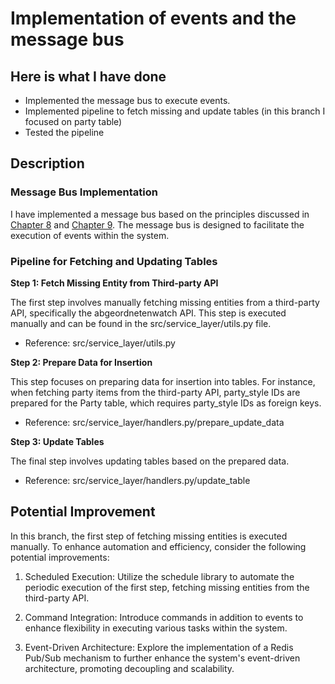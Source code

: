 # Implementation of events and the message bus

## Here is what I have done

- Implemented the message bus to execute events.
- Implemented pipeline to fetch missing and update tables (in this branch I focused on party table)
- Tested the pipeline

## Description

### Message Bus Implementation
I have implemented a message bus based on the principles discussed in [Chapter 8](https://www.cosmicpython.com/book/chapter_08_events_and_message_bus.html) and [Chapter 9](https://www.cosmicpython.com/book/chapter_09_all_messagebus.html). The message bus is designed to facilitate the execution of events within the system.

### Pipeline for Fetching and Updating Tables

**Step 1: Fetch Missing Entity from Third-party API**

The first step involves manually fetching missing entities from a third-party API, specifically the abgeordnetenwatch API. This step is executed manually and can be found in the src/service_layer/utils.py file.

- Reference: src/service_layer/utils.py

**Step 2: Prepare Data for Insertion**

This step focuses on preparing data for insertion into tables. For instance, when fetching party items from the third-party API, party_style IDs are prepared for the Party table, which requires party_style IDs as foreign keys.

- Reference: src/service_layer/handlers.py/prepare_update_data

**Step 3: Update Tables**

The final step involves updating tables based on the prepared data.

- Reference: src/service_layer/handlers.py/update_table

## Potential Improvement
In this branch, the first step of fetching missing entities is executed manually. To enhance automation and efficiency, consider the following potential improvements:

1. Scheduled Execution: Utilize the schedule library to automate the periodic execution of the first step, fetching missing entities from the third-party API.

2. Command Integration: Introduce commands in addition to events to enhance flexibility in executing various tasks within the system.

3. Event-Driven Architecture: Explore the implementation of a Redis Pub/Sub mechanism to further enhance the system's event-driven architecture, promoting decoupling and scalability.
